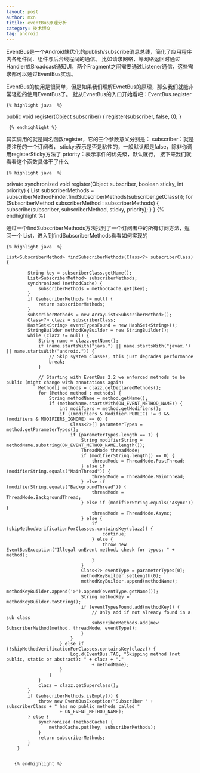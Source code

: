 ```yaml
---
layout: post
author: mxn
titile: eventBus原理分析
category: 技术博文
tag: android
---
```



EventBus是一个Android端优化的publish/subscribe消息总线，简化了应用程序内各组件间、组件与后台线程间的通信。
比如请求网络，等网络返回时通过Handler或Broadcast通知UI，两个Fragment之间需要通过Listener通信，这些需求都可以通过EventBus实现。

EventBus的使用是很简单，但是如果我们理解EvnetBus的原理，那么我们就能非常轻松的使用EventBus了。
就从EvnetBus的入口开始看吧：EventBus.register

    {% highlight java  %}
   public void register(Object subscriber) {
        register(subscriber, false, 0);
    }

     {% endhighlight %}

其实调用的就是同名函数register，它的三个参数意义分别是：
subscriber：就是要注册的一个订阅者，
sticky:表示是否是粘性的，一般默认都是false，除非你调用registerSticky方法了
priority：表示事件的优先级，默认就行，
接下来我们就看看这个函数具体干了什么

    {% highlight java  %}
private synchronized void register(Object subscriber, boolean sticky, int priority) {
        List<SubscriberMethod> subscriberMethods = subscriberMethodFinder.findSubscriberMethods(subscriber.getClass());
        for (SubscriberMethod subscriberMethod : subscriberMethods) {
            subscribe(subscriber, subscriberMethod, sticky, priority);
        }
    }
       {% endhighlight %}

<!-- more -->

通过一个findSubscriberMethods方法找到了一个订阅者中的所有订阅方法，返回一个 List<SubscriberMethod>，进入到findSubscriberMethods看看如何实现的

    {% highlight java  %}

    List<SubscriberMethod> findSubscriberMethods(Class<?> subscriberClass) {
    
            String key = subscriberClass.getName();
            List<SubscriberMethod> subscriberMethods;
            synchronized (methodCache) {
                subscriberMethods = methodCache.get(key);
            }
            if (subscriberMethods != null) {
                return subscriberMethods;
            }
            subscriberMethods = new ArrayList<SubscriberMethod>();
            Class<?> clazz = subscriberClass;
            HashSet<String> eventTypesFound = new HashSet<String>();
            StringBuilder methodKeyBuilder = new StringBuilder();
            while (clazz != null) {
                String name = clazz.getName();
                if (name.startsWith("java.") || name.startsWith("javax.") || name.startsWith("android.")) {
                    // Skip system classes, this just degrades performance
                    break;
                }

                // Starting with EventBus 2.2 we enforced methods to be public (might change with annotations again)
                Method[] methods = clazz.getDeclaredMethods();
                for (Method method : methods) {
                    String methodName = method.getName();
                    if (methodName.startsWith(ON_EVENT_METHOD_NAME)) {
                        int modifiers = method.getModifiers();
                        if ((modifiers & Modifier.PUBLIC) != 0 && (modifiers & MODIFIERS_IGNORE) == 0) {
                            Class<?>[] parameterTypes = method.getParameterTypes();
                            if (parameterTypes.length == 1) {
                                String modifierString = methodName.substring(ON_EVENT_METHOD_NAME.length());
                                ThreadMode threadMode;
                                if (modifierString.length() == 0) {
                                    threadMode = ThreadMode.PostThread;
                                } else if (modifierString.equals("MainThread")) {
                                    threadMode = ThreadMode.MainThread;
                                } else if (modifierString.equals("BackgroundThread")) {
                                    threadMode = ThreadMode.BackgroundThread;
                                } else if (modifierString.equals("Async")) {
                                    threadMode = ThreadMode.Async;
                                } else {
                                    if (skipMethodVerificationForClasses.containsKey(clazz)) {
                                        continue;
                                    } else {
                                        throw new EventBusException("Illegal onEvent method, check for typos: " + method);
                                    }
                                }
                                Class<?> eventType = parameterTypes[0];
                                methodKeyBuilder.setLength(0);
                                methodKeyBuilder.append(methodName);
                                methodKeyBuilder.append('>').append(eventType.getName());
                                String methodKey = methodKeyBuilder.toString();
                                if (eventTypesFound.add(methodKey)) {
                                    // Only add if not already found in a sub class
                                    subscriberMethods.add(new SubscriberMethod(method, threadMode, eventType));
                                }
                            }
                        } else if (!skipMethodVerificationForClasses.containsKey(clazz)) {
                            Log.d(EventBus.TAG, "Skipping method (not public, static or abstract): " + clazz + "."
                                    + methodName);
                        }
                    }
                }
                clazz = clazz.getSuperclass();
            }
            if (subscriberMethods.isEmpty()) {
                throw new EventBusException("Subscriber " + subscriberClass + " has no public methods called "
                        + ON_EVENT_METHOD_NAME);
            } else {
                synchronized (methodCache) {
                    methodCache.put(key, subscriberMethods);
                }
                return subscriberMethods;
            }
        }


       {% endhighlight %}